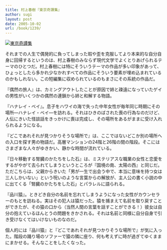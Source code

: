 ```yaml
---
title: 村上春樹『東京奇譚集』
author: sugi
layout: post
date: 2005-10-02
url: /book/1239/
---
```

<a href="http://www.amazon.co.jp/exec/obidos/ASIN/4103534184/chezsugi-22/ref=nosim/" name="amazletlink" target="_blank"><img src="http://i1.wp.com/ec2.images-amazon.com/images/I/51GZBVMABQL.SL160.jpg?w=660" alt="東京奇譚集" class="alignleft" data-recalc-dims="1" /></a>

それまでの人生で偶発的に負ってしまった瑕や歪を克服してより本来的な自分自身に回帰するというのは、村上春樹のみならず現代文学でよくとりあげられるテーマのひとつだ。村上春樹には特にそういうテーマの作品が多い印象があって、ひょっとしたら多かれ少なかれすべての作品にそういう要素が埋め込まれているのかもしれない。この短編集に収められているのもまさにその系統の作品だ。

『偶然の旅人』は、カミングアウトしたことが原因で姉と疎遠になっていたゲイの男性がいくつかの偶然の連鎖から姉と和解する物語。

『ハナレイ・ベイ』。息子をハワイの海で失った中年女性が毎年同じ時期にその場所―ハナレイ・ベイ―を訪れる。それはひきのばされた喪の行為なのだけど、人伝にきいた怪談話をきっかけに喪は完成し、その場所をあるがままに受け入れられるようになる。

『どこであれそれが見つかりそうな場所で』は、ここではないどこか別の場所への入口を探す男の物語だ。高層マンションの24階と26階の間の階段。そこにはさまざまな人々がゆきかい、静かな時間が流れている。

『日々移動する腎臓のかたちをした石』は、ミステリアスな職業の女性と恋愛をするがやがて去られてしまうというところが『国境の南、太陽の西』と同じだ。ただこちらは、父親からきいた「男が一生で出会う中で、本当に意味を持つ女は三人しかいない」という呪いのような言葉からの解放が、主人公の書く小説の中に出てくる「腎臓のかたちをした石」とパラレルに語られる。

『品川猿』。ときどき自分の名前を忘れてしまうようになった女性がカウンセラーのもとを訪ねる。実はその犯人は猿だった。猿を捕まえて名前を取り戻すことができたが、その猿の口から（当然人間の言葉を話すことができる！）彼女は自分の抱えているほんとうの問題をきかされる。それは名前と同様に自分自身で引き受けなくてはいけないものなのだ。

個人的には『品川猿』と『どこであれそれが見つかりそうな場所で』が気に入った。階段の踊り場のソファーで猿の隣に座り、何も考えずに時が過ぎてゆくままにまかせる。そんなことをしたくなった。

